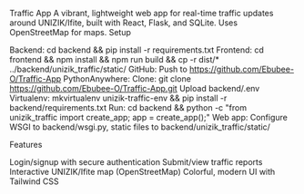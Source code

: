 Traffic App
A vibrant, lightweight web app for real-time traffic updates around UNIZIK/Ifite, built with React, Flask, and SQLite. Uses OpenStreetMap for maps.
Setup

Backend: cd backend && pip install -r requirements.txt
Frontend: cd frontend && npm install && npm run build && cp -r dist/* ../backend/unizik_traffic/static/
GitHub: Push to https://github.com/Ebubee-O/Traffic-App
PythonAnywhere:
Clone: git clone https://github.com/Ebubee-O/Traffic-App.git
Upload backend/.env
Virtualenv: mkvirtualenv unizik-traffic-env && pip install -r backend/requirements.txt
Run: cd backend && python -c "from unizik_traffic import create_app; app = create_app();"
Web app: Configure WSGI to backend/wsgi.py, static files to backend/unizik_traffic/static/



Features

Login/signup with secure authentication
Submit/view traffic reports
Interactive UNIZIK/Ifite map (OpenStreetMap)
Colorful, modern UI with Tailwind CSS

